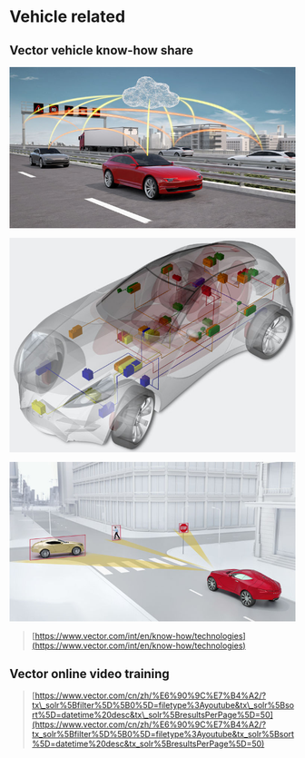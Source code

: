 # Vehicle related

## Vector vehicle know-how share

![](../.gitbook/assets/csm_automotive-connectivity_full_slider_1920_5b98be9eb9.jpg)

![](../.gitbook/assets/csm_vec_genericcar_transparent_front_rgb_lowres_0d78b6b4ac.jpg)

![](../.gitbook/assets/csm_adas_2_graphic_59d7917fb9.jpg)

> [https://www.vector.com/int/en/know-how/technologies](https://www.vector.com/int/en/know-how/technologies)

## Vector online video training

> [https://www.vector.com/cn/zh/%E6%90%9C%E7%B4%A2/?tx\_solr%5Bfilter%5D%5B0%5D=filetype%3Ayoutube&tx\_solr%5Bsort%5D=datetime%20desc&tx\_solr%5BresultsPerPage%5D=50](https://www.vector.com/cn/zh/%E6%90%9C%E7%B4%A2/?tx_solr%5Bfilter%5D%5B0%5D=filetype%3Ayoutube&tx_solr%5Bsort%5D=datetime%20desc&tx_solr%5BresultsPerPage%5D=50)



